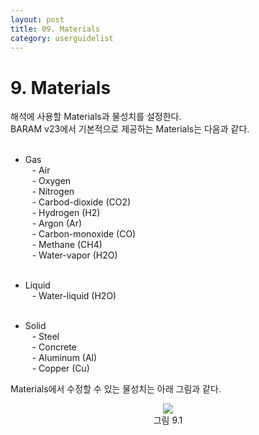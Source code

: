 ```yaml
---
layout: post
title: 09. Materials
category: userguidelist
---
```


# 9. Materials

해석에 사용할 Materials과 물성치를 설정한다.<br>
BARAM v23에서 기본적으로 제공하는 Materials는 다음과 같다.<br><br>

* Gas<br>
    &ensp; - Air<br>
    &ensp; - Oxygen<br>
    &ensp; - Nitrogen<br>
    &ensp; - Carbod-dioxide (CO2)<br>
    &ensp; - Hydrogen (H2)<br>
    &ensp; - Argon (Ar)<br>
    &ensp; - Carbon-monoxide (CO)<br>
    &ensp; - Methane (CH4)<br>
    &ensp; - Water-vapor (H2O)<br><br>

* Liquid<br>
    &ensp; - Water-liquid (H2O)<br><br>

* Solid<br>
    &ensp; - Steel<br>
    &ensp; - Concrete<br>
    &ensp; - Aluminum (Al)<br>
    &ensp; - Copper (Cu)<br>

Materials에서 수정할 수 있는 물성치는 아래 그림과 같다.<br>

<p align='Center'>
    <img src="https:nextfoam.co.kr/baramManual/userguide/9.1.png"><br>
    그림 9.1
</p>    